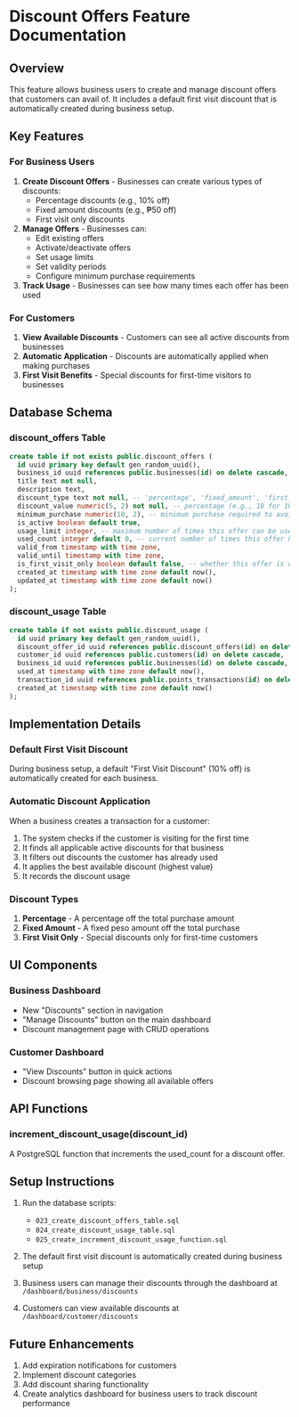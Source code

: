# Discount Offers Feature Documentation

## Overview
This feature allows business users to create and manage discount offers that customers can avail of. It includes a default first visit discount that is automatically created during business setup.

## Key Features

### For Business Users
1. **Create Discount Offers** - Businesses can create various types of discounts:
   - Percentage discounts (e.g., 10% off)
   - Fixed amount discounts (e.g., ₱50 off)
   - First visit only discounts
2. **Manage Offers** - Businesses can:
   - Edit existing offers
   - Activate/deactivate offers
   - Set usage limits
   - Set validity periods
   - Configure minimum purchase requirements
3. **Track Usage** - Businesses can see how many times each offer has been used

### For Customers
1. **View Available Discounts** - Customers can see all active discounts from businesses
2. **Automatic Application** - Discounts are automatically applied when making purchases
3. **First Visit Benefits** - Special discounts for first-time visitors to businesses

## Database Schema

### discount_offers Table
```sql
create table if not exists public.discount_offers (
  id uuid primary key default gen_random_uuid(),
  business_id uuid references public.businesses(id) on delete cascade,
  title text not null,
  description text,
  discount_type text not null, -- 'percentage', 'fixed_amount', 'first_visit'
  discount_value numeric(5, 2) not null, -- percentage (e.g., 10 for 10%) or fixed amount
  minimum_purchase numeric(10, 2), -- minimum purchase required to avail discount
  is_active boolean default true,
  usage_limit integer, -- maximum number of times this offer can be used (-1 for unlimited)
  used_count integer default 0, -- current number of times this offer has been used
  valid_from timestamp with time zone,
  valid_until timestamp with time zone,
  is_first_visit_only boolean default false, -- whether this offer is only for first-time visitors
  created_at timestamp with time zone default now(),
  updated_at timestamp with time zone default now()
);
```

### discount_usage Table
```sql
create table if not exists public.discount_usage (
  id uuid primary key default gen_random_uuid(),
  discount_offer_id uuid references public.discount_offers(id) on delete cascade,
  customer_id uuid references public.customers(id) on delete cascade,
  business_id uuid references public.businesses(id) on delete cascade,
  used_at timestamp with time zone default now(),
  transaction_id uuid references public.points_transactions(id) on delete set null, -- link to transaction if applicable
  created_at timestamp with time zone default now()
);
```

## Implementation Details

### Default First Visit Discount
During business setup, a default "First Visit Discount" (10% off) is automatically created for each business.

### Automatic Discount Application
When a business creates a transaction for a customer:
1. The system checks if the customer is visiting for the first time
2. It finds all applicable active discounts for that business
3. It filters out discounts the customer has already used
4. It applies the best available discount (highest value)
5. It records the discount usage

### Discount Types
1. **Percentage** - A percentage off the total purchase amount
2. **Fixed Amount** - A fixed peso amount off the total purchase
3. **First Visit Only** - Special discounts only for first-time customers

## UI Components

### Business Dashboard
- New "Discounts" section in navigation
- "Manage Discounts" button on the main dashboard
- Discount management page with CRUD operations

### Customer Dashboard
- "View Discounts" button in quick actions
- Discount browsing page showing all available offers

## API Functions

### increment_discount_usage(discount_id)
A PostgreSQL function that increments the used_count for a discount offer.

## Setup Instructions

1. Run the database scripts:
   - `023_create_discount_offers_table.sql`
   - `024_create_discount_usage_table.sql`
   - `025_create_increment_discount_usage_function.sql`

2. The default first visit discount is automatically created during business setup

3. Business users can manage their discounts through the dashboard at `/dashboard/business/discounts`

4. Customers can view available discounts at `/dashboard/customer/discounts`

## Future Enhancements

1. Add expiration notifications for customers
2. Implement discount categories
3. Add discount sharing functionality
4. Create analytics dashboard for business users to track discount performance